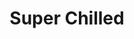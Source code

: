 ---
ee_id_thing: '2225'
site: '1'
type: '2'
inv_num: 2012-069
add_credit:
url: 2012-069-super-chilled
title: Super Chilled
year: '2012'
display_year: '2012'
medium: Wastebasket, Rockstar Energy cans.
dims: 15 x 11 x 11in
pitch:
ps:
live_url:
youtube:
related_code:
imgs: super-chilled-2012-069-full-database-ih.jpg
subheading:
download:
commission:
related:
layout: things-i-made
---